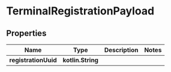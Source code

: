
# TerminalRegistrationPayload

## Properties
Name | Type | Description | Notes
------------ | ------------- | ------------- | -------------
**registrationUuid** | **kotlin.String** |  | 



